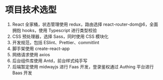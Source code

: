 # 项目技术选型

1. React 全家桶，状态管理使用 redux，路由选择 react-router-dom@6，全面拥抱 hooks，使用 Typescript 进行类型校验
2. CSS 预处理器，选择 Sass，同时使用 CSS 模块化
3. 开发规范，包括 ESlint、Prettier、commitlint
4. 脚手架使用 create-react-app
5. 网络请求使用 axios
6. 后台组件库使用 Antd，前台样式纯手写
7. 后端暂定使用 midwayjs 进行 Faas 开发，登录鉴权通过 Authing 平台进行 Baas 开发
